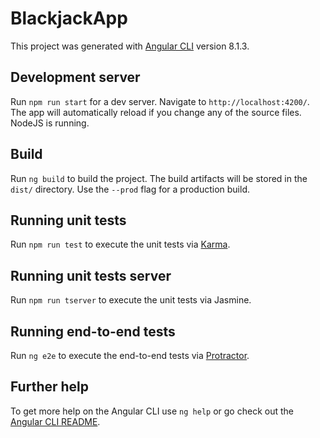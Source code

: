 # BlackjackApp

This project was generated with [Angular CLI](https://github.com/angular/angular-cli) version 8.1.3.

## Development server

Run `npm run start` for a dev server. Navigate to `http://localhost:4200/`. The app will automatically reload if you change any of the source files. NodeJS is running.


## Build

Run `ng build` to build the project. The build artifacts will be stored in the `dist/` directory. Use the `--prod` flag for a production build.

## Running unit tests

Run `npm run test` to execute the unit tests via [Karma](https://karma-runner.github.io).

## Running unit tests server

Run `npm run tserver` to execute the unit tests via Jasmine.

## Running end-to-end tests

Run `ng e2e` to execute the end-to-end tests via [Protractor](http://www.protractortest.org/).

## Further help

To get more help on the Angular CLI use `ng help` or go check out the [Angular CLI README](https://github.com/angular/angular-cli/blob/master/README.md).
